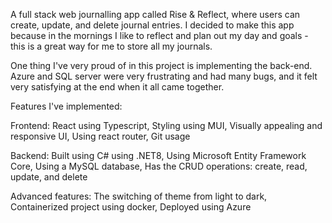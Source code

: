A full stack web journalling app called Rise & Reflect, where users can create, update, and delete journal entries. I decided to make this app because in the mornings I like to reflect and plan out my day and goals - this is a great way for me to store all my journals. 

One thing I've very proud of in this project is implementing the back-end. Azure and SQL server were very frustrating and had many bugs, and it felt very satisfying at the end when it all came together. 


Features I've implemented:

Frontend:
React using Typescript, 
Styling using MUI, 
Visually appealing and responsive UI, 
Using react router,
Git usage

Backend:
Built using C# using .NET8,
Using Microsoft Entity Framework Core,
Using a MySQL database,
Has the CRUD operations: create, read, update, and delete

Advanced features:
The switching of theme from light to dark,
Containerized project using docker,
Deployed using Azure
